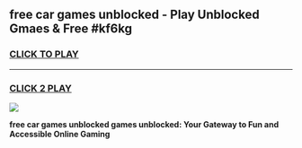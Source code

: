 
## free car games unblocked - Play Unblocked Gmaes & Free #kf6kg
<h3>
<a href="https://news.freeplayer.one?title=free_car_games_unblocked&ref=03M">CLICK TO PLAY</a></h3>
<hr>

<h3>
<a href="https://news.freeplayer.one?title=free_car_games_unblocked&ref=03M">CLICK 2 PLAY</a>
  
</h3>

<a href="https://news.freeplayer.one?title=free_car_games_unblocked&ref=03M"><img src="https://clearcache.store/games.png"></a>


**free car games unblocked games unblocked: Your Gateway to Fun and Accessible Online Gaming**
